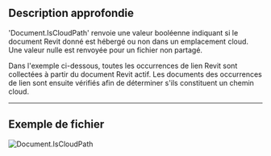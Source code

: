 ## Description approfondie
'Document.IsCloudPath' renvoie une valeur booléenne indiquant si le document Revit donné est hébergé ou non dans un emplacement cloud. Une valeur nulle est renvoyée pour un fichier non partagé.

Dans l'exemple ci-dessous, toutes les occurrences de lien Revit sont collectées à partir du document Revit actif. Les documents des occurrences de lien sont ensuite vérifiés afin de déterminer s'ils constituent un chemin cloud.
___
## Exemple de fichier

![Document.IsCloudPath](./Revit.Application.Document.IsCloudPath_img.jpg)
